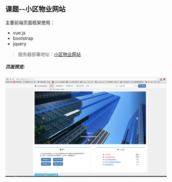 
## 课题--小区物业网站

 主要前端页面框架使用：
 * vue.js
 * bootstrap
 * jquery
 > 服务器部署地址：[小区物业网站](http://flybug.top)

 ##### 页面预览:
![预览](img/TIM01.png)
